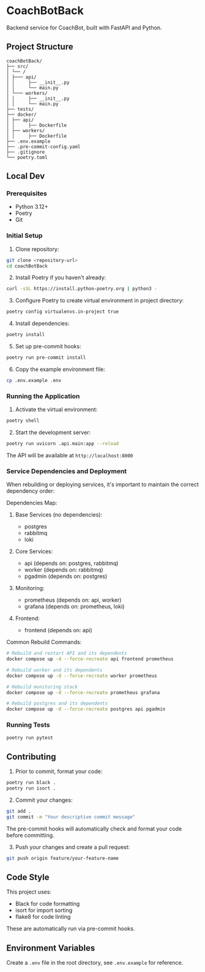 # CoachBotBack

Backend service for CoachBot, built with FastAPI and Python.

## Project Structure

```
coachBotBack/
├── src/
│ └── /
│ ├─── api/
│ │     ├── __init__.py
│ │     └── main.py
│ └─── workers/
│ │     ├── __init__.py
│ │     └── main.py
├── tests/
├── docker/
│ ├── api/
│ │     ├── Dockerfile
│ ├── workers/
│ │     ├── Dockerfile
├── .env.example
├── .pre-commit-config.yaml
├── .gitignore
└── poetry.toml
```

## Local Dev

### Prerequisites

- Python 3.12+
- Poetry
- Git

### Initial Setup

1. Clone repository:

```bash
git clone <repository-url>
cd coachBotBack
```

2. Install Poetry if you haven't already:

```bash
curl -sSL https://install.python-poetry.org | python3 -
```

3. Configure Poetry to create virtual environment in project directory:

```bash
poetry config virtualenvs.in-project true
```

4. Install dependencies:

```bash
poetry install
```

5. Set up pre-commit hooks:

```bash
poetry run pre-commit install
```

6. Copy the example environment file:

```bash
cp .env.example .env
```

### Running the Application

1. Activate the virtual environment:

```bash
poetry shell
```

2. Start the development server:

```bash
poetry run uvicorn .api.main:app --reload
```

The API will be available at `http://localhost:8000`

### Service Dependencies and Deployment

When rebuilding or deploying services, it's important to maintain the correct dependency order:

Dependencies Map:
1. Base Services (no dependencies):
   - postgres
   - rabbitmq
   - loki

2. Core Services:
   - api (depends on: postgres, rabbitmq)
   - worker (depends on: rabbitmq)
   - pgadmin (depends on: postgres)

3. Monitoring:
   - prometheus (depends on: api, worker)
   - grafana (depends on: prometheus, loki)

4. Frontend:
   - frontend (depends on: api)

Common Rebuild Commands:
```bash
# Rebuild and restart API and its dependents
docker compose up -d --force-recreate api frontend prometheus

# Rebuild worker and its dependents
docker compose up -d --force-recreate worker prometheus

# Rebuild monitoring stack
docker compose up -d --force-recreate prometheus grafana

# Rebuild postgres and its dependents
docker compose up -d --force-recreate postgres api pgadmin
```

### Running Tests

```bash
poetry run pytest
```

## Contributing

1. Prior to commit, format your code:

```bash
poetry run black .
poetry run isort .
```

2. Commit your changes:

```bash
git add .
git commit -m "Your descriptive commit message"
```

The pre-commit hooks will automatically check and format your code before committing.

3. Push your changes and create a pull request:

```bash
git push origin feature/your-feature-name
```

## Code Style

This project uses:
- Black for code formatting
- isort for import sorting
- flake8 for code linting

These are automatically run via pre-commit hooks.

## Environment Variables

Create a `.env` file in the root directory, see `.env.example` for reference.
